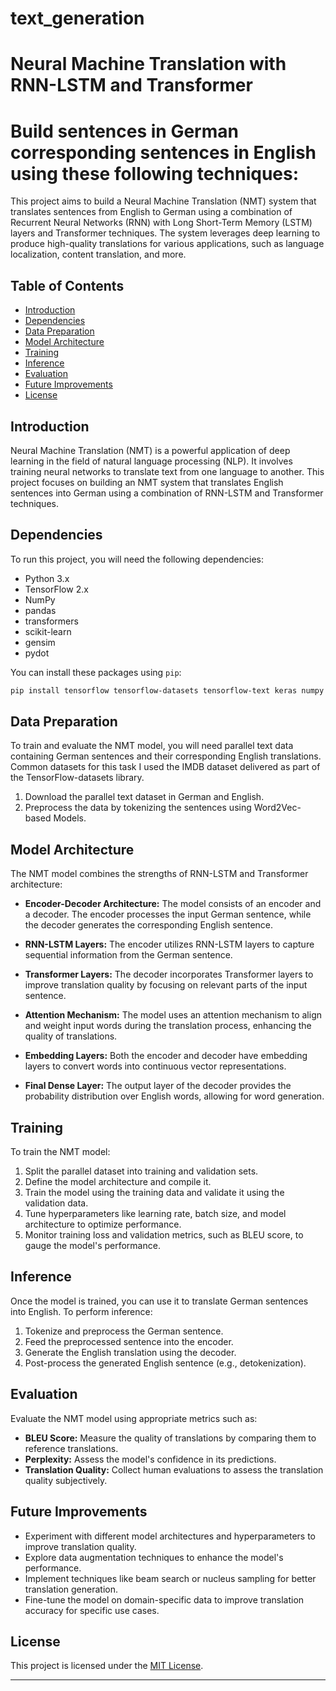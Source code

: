 # text_generation
# Neural Machine Translation with RNN-LSTM and Transformer
# Build sentences in German corresponding sentences in English using these following techniques:


This project aims to build a Neural Machine Translation (NMT) system that translates sentences from English to German using a combination of Recurrent Neural Networks (RNN) with Long Short-Term Memory (LSTM) layers and Transformer techniques. The system leverages deep learning to produce high-quality translations for various applications, such as language localization, content translation, and more.

## Table of Contents

- [Introduction](#introduction)
- [Dependencies](#dependencies)
- [Data Preparation](#data-preparation)
- [Model Architecture](#model-architecture)
- [Training](#training)
- [Inference](#inference)
- [Evaluation](#evaluation)
- [Future Improvements](#future-improvements)
- [License](#license)

## Introduction

Neural Machine Translation (NMT) is a powerful application of deep learning in the field of natural language processing (NLP). It involves training neural networks to translate text from one language to another. This project focuses on building an NMT system that translates English sentences into German using a combination of RNN-LSTM and Transformer techniques.

## Dependencies

To run this project, you will need the following dependencies:

- Python 3.x
- TensorFlow 2.x
- NumPy
- pandas
- transformers
- scikit-learn
- gensim
- pydot

You can install these packages using `pip`:

```bash
pip install tensorflow tensorflow-datasets tensorflow-text keras numpy pandas matplotlib scikit-learn pydot gensim transformers
```

## Data Preparation

To train and evaluate the NMT model, you will need parallel text data containing German sentences and their corresponding English translations. Common datasets for this task I used the IMDB dataset delivered as part of the TensorFlow-datasets library.

1. Download the parallel text dataset in German and English.
2. Preprocess the data by tokenizing the sentences using Word2Vec-based Models.

## Model Architecture

The NMT model combines the strengths of RNN-LSTM and Transformer architecture:

- **Encoder-Decoder Architecture:** The model consists of an encoder and a decoder. The encoder processes the input German sentence, while the decoder generates the corresponding English sentence.

- **RNN-LSTM Layers:** The encoder utilizes RNN-LSTM layers to capture sequential information from the German sentence.

- **Transformer Layers:** The decoder incorporates Transformer layers to improve translation quality by focusing on relevant parts of the input sentence.

- **Attention Mechanism:** The model uses an attention mechanism to align and weight input words during the translation process, enhancing the quality of translations.

- **Embedding Layers:** Both the encoder and decoder have embedding layers to convert words into continuous vector representations.

- **Final Dense Layer:** The output layer of the decoder provides the probability distribution over English words, allowing for word generation.

## Training

To train the NMT model:

1. Split the parallel dataset into training and validation sets.
2. Define the model architecture and compile it.
3. Train the model using the training data and validate it using the validation data.
4. Tune hyperparameters like learning rate, batch size, and model architecture to optimize performance.
5. Monitor training loss and validation metrics, such as BLEU score, to gauge the model's performance.

## Inference

Once the model is trained, you can use it to translate German sentences into English. To perform inference:

1. Tokenize and preprocess the German sentence.
2. Feed the preprocessed sentence into the encoder.
3. Generate the English translation using the decoder.
4. Post-process the generated English sentence (e.g., detokenization).

## Evaluation

Evaluate the NMT model using appropriate metrics such as:

- **BLEU Score:** Measure the quality of translations by comparing them to reference translations.
- **Perplexity:** Assess the model's confidence in its predictions.
- **Translation Quality:** Collect human evaluations to assess the translation quality subjectively.

## Future Improvements

- Experiment with different model architectures and hyperparameters to improve translation quality.
- Explore data augmentation techniques to enhance the model's performance.
- Implement techniques like beam search or nucleus sampling for better translation generation.
- Fine-tune the model on domain-specific data to improve translation accuracy for specific use cases.


## License

This project is licensed under the [MIT License](LICENSE).

---
